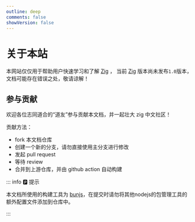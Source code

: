 ```yaml
---
outline: deep
comments: false
showVersion: false
---
```


# 关于本站

本网站仅仅用于帮助用户快速学习和了解 [Zig](https://github.com/ziglang/zig) ，
当前 [Zig](https://github.com/ziglang/zig) 版本尚未发布`1.0`版本，文档可能存在错误之处，敬请谅解！

## 参与贡献

欢迎各位志同道合的“道友”参与贡献本文档，并一起壮大 zig 中文社区！

贡献方法：

- fork 本文档仓库
- 创建一个新的分支，请勿直接使用主分支进行修改
- 发起 pull request
- 等待 review
- 合并到上游仓库，并由 github action 自动构建

::: info 🅿️ 提示

本文档所使用的构建工具为 [bunjs](https://bun.sh/)，在提交时请勿将其他nodejs的包管理工具的额外配置文件添加到仓库中。

:::
